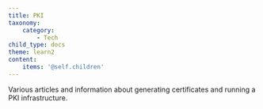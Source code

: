 ```yaml
---
title: PKI
taxonomy:
    category:
        - Tech
child_type: docs
theme: learn2
content:
    items: '@self.children'
---
```


Various articles and information about generating certificates and running a PKI infrastructure.